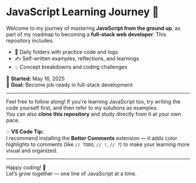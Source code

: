 # JavaScript Learning Journey 🚀

Welcome to my journey of mastering **JavaScript from the ground up**, as part of my roadmap to becoming a **full-stack web developer**. This repository includes:

- 📁 Daily folders with practice code and logs  
- ✍️ Self-written examples, reflections, and learnings  
- 💡 Concept breakdowns and coding challenges  

📅 **Started:** May 16, 2025  
🎯 **Goal:** Become job-ready in full-stack development

---

Feel free to follow along! If you're learning JavaScript too, try writing the code yourself first, and then refer to my solutions as examples.  
You can also **clone this repository** and study directly from it at your own pace.

💡 **VS Code Tip:**  
I recommend installing the **Better Comments** extension — it adds color highlights to comments (like `// TODO`, `// !`, `// ?`) to make your learning more visual and organized.

---

Happy coding! 🚀  
Let’s grow together — one line of JavaScript at a time.
